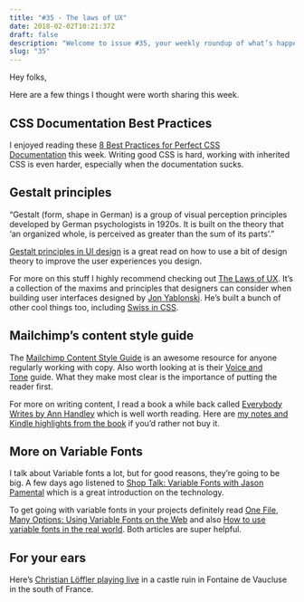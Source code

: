 ```yaml
---
title: "#35 - The laws of UX"
date: 2018-02-02T10:21:37Z
draft: false
description: "Welcome to issue #35, your weekly roundup of what’s happening in design, code and typography."
slug: "35"
---
```


Hey folks,

Here are a few things I thought were worth sharing this week.

## CSS Documentation Best Practices

I enjoyed reading these [8 Best Practices for Perfect CSS Documentation](https://webdesign.tutsplus.com/articles/css-documentation-best-practices--cms-30139) this week. Writing good CSS is hard, working with inherited CSS is even harder, especially when the documentation sucks.

## Gestalt principles

“Gestalt (form, shape in German) is a group of visual perception principles developed by German psychologists in 1920s. It is built on the theory that ‘an organized whole, is perceived as greater than the sum of its parts’.”

[Gestalt principles in UI design](https://medium.muz.li/gestalt-principles-in-ui-design-6b75a41e9965) is a great read on how to use a bit of design theory to improve the user experiences you design.

For more on this stuff I highly recommend checking out [The Laws of UX](https://lawsofux.com/). It’s a collection of the maxims and principles that designers can consider when building user interfaces designed by [Jon Yablonski](https://jonyablonski.com/). He’s built a bunch of other cool things too, including [Swiss in CSS](https://swissincss.com/).

## Mailchimp’s content style guide

The [Mailchimp Content Style Guide](https://styleguide.mailchimp.com/) is an awesome resource for anyone regularly working with copy. Also worth looking at is their [Voice and Tone](http://voiceandtone.com/) guide. What they make most clear is the importance of putting the reader first.

For more on writing content, I read a book a while back called [Everybody Writes by Ann Handley](https://www.amazon.co.uk/dp/B00LMB5P0G/ref=cm_sw_r_cp_ep_dp_ocmOybEYGNVTZ) which is well worth reading. Here are [my notes and Kindle highlights from the book](https://www.harrycresswell.com/reading/everybody-writes/) if you’d rather not buy it.

## More on Variable Fonts

I talk about Variable fonts a lot, but for good reasons, they’re going to be big. A few days ago listened to [Shop Talk: Variable Fonts with Jason Pamental](http://shoptalkshow.com/episodes/296-variable-fonts-jason-pamental/) which is a great introduction on the technology.

To get going with variable fonts in your projects definitely read [One File, Many Options: Using Variable Fonts on the Web](https://css-tricks.com/one-file-many-options-using-variable-fonts-web/) and also [How to use variable fonts in the real world](https://medium.com/clear-left-thinking/how-to-use-variable-fonts-in-the-real-world-e6d73065a604). Both articles are super helpful.

## For your ears

Here’s [Christian Löffler playing live](https://www.youtube.com/watch?v=V2OCXiubvr0) in a castle ruin in Fontaine de Vaucluse in the south of France.
